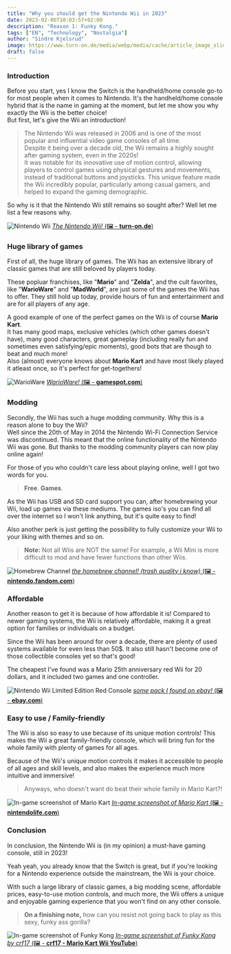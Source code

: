```yaml
---
title: "Why you should get the Nintendo Wii in 2023"
date: 2023-02-06T10:03:57+02:00
description: "Reason 1: Funky Kong."
tags: ["EN", "Technology", "Nostalgia"]
author: "Sindre Kjelsrud"
image: https://www.turn-on.de/media/webp/media/cache/article_image_slider/media/cms/2015/06/wii.webp?356188
draft: false
---
```


### Introduction

Before you start, yes I know the Switch is the handheld/home console go-to for most people when it comes to Nintendo. It's the handheld/home console hybrid that is the name in gaming at the moment, but let me show you why exactly the Wii is the better choice!  
But first, let's give the Wii an introduction!

> The Nintendo Wii was released in 2006 and is one of the most popular and influential video game consoles of all time.  
> Despite it being over a decade old, the Wii remains a highly sought after gaming system, even in the 2020s!  
> It was notable for its innovative use of motion control, allowing players to control games using physical gestures and movements, instead of traditional buttons and joysticks. This unique feature made the Wii incredibly popular, particularly among casual gamers, and helped to expand the gaming demographic.

So why is it that the Nintendo Wii still remains so sought after? Well let me list a few reasons why.

![Nintendo Wii](https://www.turn-on.de/media/webp/media/cache/article_image_slider/media/cms/2015/06/wii.webp?356188)
[_The Nintendo Wii!_ (🖼️ - **turn-on.de**)](https://www.turn-on.de/article/die-nintendo-wii-u-ist-am-ende-5-gruende-fuer-ihr-scheitern-69517)

### Huge library of games

First of all, the huge library of games. The Wii has an extensive library of classic games that are still beloved by players today.

These popluar franchises, like "**Mario**" and "**Zelda**", and the cult favorites, like "**WarioWare**" and "**MadWorld**", are just some of the games the Wii has to offer. They still hold up today, provide hours of fun and entertainment and are for all players of any age.

A good example of one of the perfect games on the Wii is of course **Mario Kart**.  
It has many good maps, exclusive vehicles (which other games doesn't have), many good characters, great gameplay (including really fun and sometimes even satisfying/epic moments), good bots that are though to beat and much more!  
Also (almost) everyone knows about **Mario Kart** and have most likely played it atleast once, so it's perfect for get-togethers!

![WarioWare](https://www.gamespot.com/a/uploads/original/gamespot/images/2007/011/reviews/774402-932946_20070112_001.jpg)
[_WarioWare!_ (🖼️ - **gamespot.com**)](https://www.gamespot.com/reviews/warioware-smooth-moves-review/1900-6164180/)

### Modding

Secondly, the Wii has such a huge modding community. Why this is a reason alone to buy the Wii?  
Well since the 20th of May in 2014 the Nintendo Wi-Fi Connection Service was discontinued. This meant that the online functionality of the Nintendo Wii was gone. But thanks to the modding community players can now play online again!

For those of you who couldn't care less about playing online, well I got two words for you.

> **Free**. **Games**.

As the Wii has USB and SD card support you can, after homebrewing your Wii, load up games via these mediums. The games iso's you can find all over the internet so I won't link anything, but it's quite easy to find!

Also another perk is just getting the possibility to fully customize your Wii to your liking with themes and so on.

> **Note:** Not all Wiis are NOT the same! For example, a Wii Mini is more difficult to mod and have fewer functions than other Wiis.

![Homebrew Channel](/img/wii-post/homebrew.png)
[_the homebrew channel! (trash quality i know)_ (🖼️ - **nintendo.fandom.com**)](https://nintendo.fandom.com/wiki/Homebrew_Channel)

### Affordable

Another reason to get it is because of how affordable it is!
Compared to newer gaming systems, the Wii is relatively affordable, making it a great option for families or individuals on a budget.

Since the Wii has been around for over a decade, there are plenty of used systems available for even less than 50$. It also still hasn't become one of those collectible consoles yet so that's good!

The cheapest I've found was a Mario 25th anniversary red Wii for 20 dollars, and it included two games and one controller.

![Nintendo Wii Limited Edition Red Console](https://imgs.search.brave.com/WNyHpqzSSMWKrUrEQwkrHL65pO_4KRPQcMCrEqIIr2w/rs:fit:640:480:1/g:ce/aHR0cHM6Ly9pLmVi/YXlpbWcuY29tL2lt/YWdlcy9nL2VBQUFB/T1N3VGQ5ZlZSREkv/cy1sNjQwLmpwZw)
[_some pack I found on ebay!_ (🖼️ - **ebay.com**)](https://www.ebay.com/sch/i.html?_from=R40&_nkw=Nintendo+Wii+Console&_sacat=0&LH_TitleDesc=0&_sop=15)

### Easy to use / Family-friendly

The Wii is also so easy to use because of its unique motion controls! This makes the Wii a great family-friendly console, which will bring fun for the whole family with plenty of games for all ages.

Because of the Wii's unique motion controls it makes it accessible to people of all ages and skill levels, and also makes the experience much more intuitive and immersive!

> Anyways, who doesn't want do beat their whole family in Mario Kart?!

![In-game screenshot of Mario Kart](https://images.nintendolife.com/screenshots/9498/900x.jpg)
[_In-game screenshot of Mario Kart_ (🖼️ - **nintendolife.com**)](https://www.nintendolife.com/games/wii/mario_kart_wii/screenshots)

### Conclusion

In conclusion, the Nintendo Wii is (in my opinion) a must-have gaming console, still in 2023!

Yeah yeah, you already know that the Switch is great, but if you're looking for a Nintendo experience outside the mainstream, the Wii is your choice.

With such a large library of classic games, a big modding scene, affordable prices, easy-to-use motion controls, and much more, the Wii offers a unique and enjoyable gaming experience that you won't find on any other console.

> **On a finishing note,** how can you resist not going back to play as this sexy, funky ass gorilla?

![In-game screenshot of Funky Kong](https://i.ytimg.com/vi/NQFdmu7ZhY8/maxresdefault.jpg)
[_In-game screenshot of Funky Kong by crf17_ (🖼️ - **crf17 - Mario Kart Wii YouTube**)](https://www.youtube.com/watch?v=NQFdmu7ZhY8)
